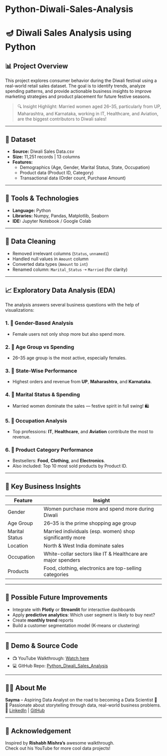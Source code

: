 # Python-Diwali-Sales-Analysis
# 🪔 Diwali Sales Analysis using Python

## 📊 Project Overview

This project explores consumer behavior during the Diwali festival using a real-world retail sales dataset. The goal is to identify trends, analyze spending patterns, and provide actionable business insights to improve marketing strategies and product placement for future festive seasons.

> 🔍 Insight Highlight: Married women aged 26–35, particularly from UP, Maharashtra, and Karnataka, working in IT, Healthcare, and Aviation, are the biggest contributors to Diwali sales!

---

## 📁 Dataset

- **Source:** Diwali Sales Data.csv
- **Size:** 11,251 records | 13 columns
- **Features:**
  - Demographics (Age, Gender, Marital Status, State, Occupation)
  - Product data (Product ID, Category)
  - Transactional data (Order count, Purchase Amount)

---

## 🔧 Tools & Technologies

- **Language:** Python
- **Libraries:** Numpy, Pandas, Matplotlib, Seaborn
- **IDE:** Jupyter Notebook / Google Colab

---

## 🧹 Data Cleaning

- Removed irrelevant columns (`Status`, `unnamed1`)
- Handled null values in `Amount` column
- Converted data types (`Amount` to `int`)
- Renamed column: `Marital_Status` ➝ `Married` (for clarity)

---

## 📈 Exploratory Data Analysis (EDA)

The analysis answers several business questions with the help of visualizations:

### 1. 🧍 Gender-Based Analysis
- Female users not only shop more but also spend more.

### 2. 📅 Age Group vs Spending
- 26–35 age group is the most active, especially females.

### 3. 📍 State-Wise Performance
- Highest orders and revenue from **UP**, **Maharashtra**, and **Karnataka**.

### 4. 💍 Marital Status & Spending
- Married women dominate the sales — festive spirit in full swing! 🛍️

### 5. 💼 Occupation Analysis
- Top professions: **IT**, **Healthcare**, and **Aviation** contribute the most to revenue.

### 6. 🛒 Product Category Performance
- Bestsellers: **Food**, **Clothing**, and **Electronics**.
- Also included: Top 10 most sold products by Product ID.

---

## 📌 Key Business Insights

| Feature           | Insight                                                                 |
|------------------|-------------------------------------------------------------------------|
| Gender           | Women purchase more and spend more during Diwali                        |
| Age Group        | 26–35 is the prime shopping age group                                   |
| Marital Status   | Married individuals (esp. women) shop significantly more                |
| Location         | North & West India dominate sales                                        |
| Occupation       | White-collar sectors like IT & Healthcare are major spenders            |
| Products         | Food, clothing, electronics are top-selling categories                  |

---

## 🔮 Possible Future Improvements

- Integrate with **Plotly** or **Streamlit** for interactive dashboards
- Apply **predictive analytics**: Which user segment is likely to buy next?
- Create **monthly trend** reports
- Build a customer segmentation model (K-means or clustering)

---

## 🎥 Demo & Source Code

- 📺 YouTube Walkthrough: [Watch here](https://www.youtube.com/@RishabhMishraOfficial)
- 💻 GitHub Repo: [Python_Diwali_Sales_Analysis](https://github.com/rishabhnmishra/Python_Diwali_Sales_Analysis)

---

## 🙋‍♀️ About Me

**Sayma** – Aspiring Data Analyst on the road to becoming a Data Scientist 🚀  
📌 Passionate about storytelling through data, real-world business problems. 
🔗 [LinkedIn](#) | [GitHub](#)

---

## 🌟 Acknowledgement

Inspired by **Rishabh Mishra’s** awesome walkthrough.  
Check out his YouTube for more cool data projects!

